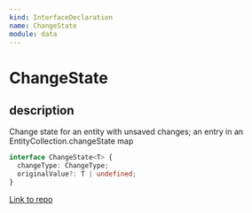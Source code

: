 ```yaml
---
kind: InterfaceDeclaration
name: ChangeState
module: data
---
```


# ChangeState

## description

Change state for an entity with unsaved changes;
an entry in an EntityCollection.changeState map

```ts
interface ChangeState<T> {
  changeType: ChangeType;
  originalValue?: T | undefined;
}
```

[Link to repo](https://github.com/ngrx/platform/blob/master/modules/data/src/reducers/entity-collection.ts#L19-L22)
